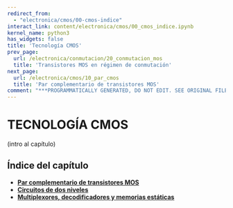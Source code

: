```yaml
---
redirect_from:
  - "electronica/cmos/00-cmos-indice"
interact_link: content/electronica/cmos/00_cmos_indice.ipynb
kernel_name: python3
has_widgets: false
title: 'Tecnología CMOS'
prev_page:
  url: /electronica/conmutacion/20_conmutacion_mos
  title: 'Transistores MOS en régimen de conmutación'
next_page:
  url: /electronica/cmos/10_par_cmos
  title: 'Par complementario de transistores MOS'
comment: "***PROGRAMMATICALLY GENERATED, DO NOT EDIT. SEE ORIGINAL FILES IN /content***"
---
```



# **TECNOLOGÍA CMOS**



(intro al capítulo)



## Índice del capítulo

* **[Par complementario de transistores MOS](10_par_cmos)**
* **[Circuitos de dos niveles](20_circuitos_dos_niveles)**
* **[Multiplexores, decodificadores y memorias estáticas](30_muxes_decoders_memorias)**

